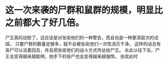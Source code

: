 # 这一次来袭的尸群和鼠群的规模，明显比之前都大了好几倍。
尸王真的动怒了，这应该是对张奕他们的一种警告，而且也是一种更深层次的试探。
只要尸群的数量足够多，就不会被张奕他们一次性消灭干净。
这样的话总有丧尸可以活着回去，并且把张奕他们的战斗方式传达给尸王。
长此以往下去，尸王会变得越来越聪明，他手下的丧尸也会变得越来越强悍。
张奕此时

